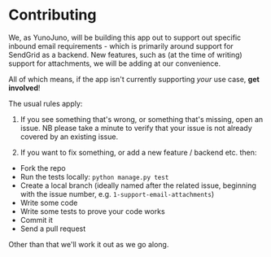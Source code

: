 # Contributing

We, as YunoJuno, will be building this app out to support out specific inbound
email requirements - which is primarily around support for SendGrid as a
backend. New features, such as (at the time of writing) support for
attachments, we will be adding at our convenience.

All of which means, if the app isn't currently supporting _your_ use case,
**get involved**!

The usual rules apply:

1. If you see something that's wrong, or something that's missing, open an
issue. NB please take a minute to verify that your issue is not already
covered by an existing issue.

2. If you want to fix something, or add a new feature / backend etc. then:

* Fork the repo
* Run the tests locally: `python manage.py test`
* Create a local branch (ideally named after the related issue, beginning with the issue number, e.g. `1-support-email-attachments`)
* Write some code
* Write some tests to prove your code works
* Commit it
* Send a pull request

Other than that we'll work it out as we go along.
